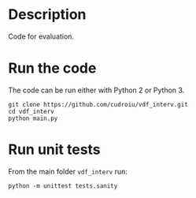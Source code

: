 # Description
<!---
Description should be limited to 3 lines
-->
Code for evaluation.

# Run the code
The code can be run either with Python 2 or Python 3.

```
git clone https://github.com/cudroiu/vdf_interv.git
cd vdf_interv
python main.py
```

# Run unit tests
From the main folder ```vdf_interv``` run:
```
python -m unittest tests.sanity
```

